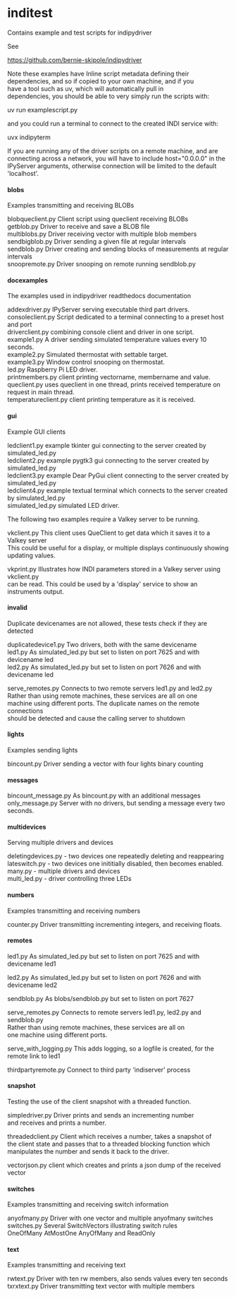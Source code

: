 # inditest
Contains example and test scripts for indipydriver

See

https://github.com/bernie-skipole/indipydriver


Note these examples have Inline script metadata defining their\
dependencies, and so if copied to your own machine, and if you\
have a tool such as uv, which will automatically pull in\
dependencies, you should be able to very simply run the scripts with:

uv run examplescript.py

and you could run a terminal to connect to the created INDI service with:

uvx indipyterm

If you are running any of the driver scripts on a remote machine, and are connecting across a network, you will have to include host="0.0.0.0" in the IPyServer arguments, otherwise connection will be limited to the default 'localhost'.

#### blobs

Examples transmitting and receiving BLOBs

blobqueclient.py Client script using queclient receiving BLOBs\
getblob.py Driver to receive and save a BLOB file\
multiblobs.py Driver receiving vector with multiple blob members\
sendbigblob.py Driver sending a given file at regular intervals\
sendblob.py Driver creating and sending blocks of measurements at regular intervals\
snoopremote.py Driver snooping on remote running sendblob.py


#### docexamples

The examples used in indipydriver readthedocs documentation

addexdriver.py IPyServer serving executable third part drivers.\
consoleclient.py Script dedicated to a terminal connecting to a preset host and port\
driverclient.py combining console client and driver in one script.\
example1.py A driver sending simulated temperature values every 10 seconds.\
example2.py Simulated thermostat with settable target.\
example3.py Window control snooping on thermostat.\
led.py Raspberry Pi LED driver.\
printmembers.py client printing vectorname, membername and value.\
queclient.py uses queclient in one thread, prints received temperature on request in main thread.\
temperatureclient.py client printing temperature as it is received.

#### gui

Example GUI clients

ledclient1.py example tkinter gui connecting to the server created by simulated\_led.py\
ledclient2.py example pygtk3 gui connecting to the server created by simulated\_led.py\
ledclient3.py example Dear PyGui client connecting to the server created by simulated\_led.py\
ledclient4.py example textual terminal which connects to the server created by simulated\_led.py\
simulated\_led.py simulated LED driver.

The following two examples require a Valkey server to be running.

vkclient.py This client uses QueClient to get data which it saves it to a Valkey server\
This could be useful for a display, or multiple displays continuously showing updating values.

vkprint.py Illustrates how INDI parameters stored in a Valkey server using vkclient.py\
can be read. This could be used by a 'display' service to show an instruments output.

#### invalid

Duplicate devicenames are not allowed, these tests check if they are detected

duplicatedevice1.py Two drivers, both with the same devicename\
led1.py As simulated\_led.py but set to listen on port 7625 and with devicename led\
led2.py As simulated\_led.py but set to listen on port 7626 and with devicename led

serve\_remotes.py Connects to two remote servers led1.py and led2.py\
Rather than using remote machines, these services are all on one\
machine using different ports. The duplicate names on the remote connections\
should be detected and cause the calling server to shutdown

#### lights

Examples sending lights

bincount.py Driver sending a vector with four lights binary counting

#### messages

bincount\_message.py As bincount.py with an additional messages\
only\_message.py Server with no drivers, but sending a message every two seconds.

#### multidevices

Serving multiple drivers and devices

deletingdevices.py - two devices one repeatedly deleting and reappearing\
lateswitch.py - two devices one inititially disabled, then becomes enabled.\
many.py - multiple drivers and devices\
multi\_led.py - driver controlling three LEDs

#### numbers

Examples transmitting and receiving numbers

counter.py Driver transmitting incrementing integers, and receiving floats.

#### remotes

led1.py As simulated\_led.py but set to listen on port 7625 and with devicename led1

led2.py As simulated\_led.py but set to listen on port 7626 and with devicename led2

sendblob.py As blobs/sendblob.py but set to listen on port 7627

serve\_remotes.py Connects to remote servers led1.py, led2.py and sendblob.py\
Rather than using remote machines, these services are all on\
one machine using different ports.

serve\_with\_logging.py This adds logging, so a logfile is created, for the remote link to led1

thirdpartyremote.py Connect to third party 'indiserver' process

#### snapshot

Testing the use of the client snapshot with a threaded function.

simpledriver.py Driver prints and sends an incrementing number\
and receives and prints a number.

threadedclient.py Client which receives a number, takes a snapshot of\
the client state and passes that to a threaded blocking function which\
manipulates the number and sends it back to the driver.

vectorjson.py client which creates and prints a json dump of the received vector

#### switches

Examples transmitting and receiving switch information

anyofmany.py Driver with one vector and multiple anyofmany switches
switches.py Several SwitchVectors illustrating switch rules\
OneOfMany AtMostOne AnyOfMany and ReadOnly

#### text

Examples transmitting and receiving text

rwtext.py Driver with ten rw members, also sends values every ten seconds\
txrxtext.py Driver transmitting text vector with multiple members
